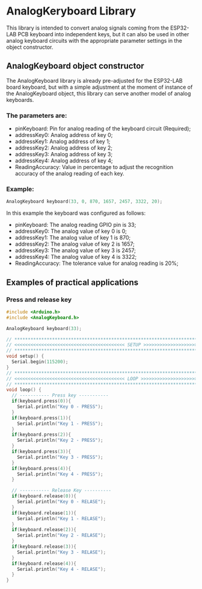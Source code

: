 # AnalogKeryboard Library
This library is intended to convert analog signals coming from the ESP32-LAB PCB keyboard into independent keys, but it can also be used in other analog keyboard circuits with the appropriate parameter settings in the object constructor.

## AnalogKeyboard object constructor
The AnalogKeyboard library is already pre-adjusted for the ESP32-LAB board keyboard, but with a simple adjustment at the moment of instance of the AnalogKeyboard object, this library can serve another model of analog keyboards.

### The parameters are:
- pinKeyboard: Pin for analog reading of the keyboard circuit (Required);
- addressKey0: Analog address of key 0;
- addressKey1: Analog address of key 1;
- addressKey2: Analog address of key 2;
- addressKey3: Analog address of key 3;
- addressKey4: Analog address of key 4;
- ReadingAccuracy: Value in percentage to adjust the recognition accuracy of the analog reading of each key.

### Example:
```C++
AnalogKeyboard keyboard(33, 0, 870, 1657, 2457, 3322, 20);
```
In this example the keyboard was configured as follows:
- pinKeyboard: The analog reading GPIO pin is 33;
- addressKey0: The analog value of key 0 is 0;
- addressKey1: The analog value of key 1 is 870;
- addressKey2: The analog value of key 2 is 1657;
- addressKey3: The analog value of key 3 is 2457;
- addressKey4: The analog value of key 4 is 3322;
- ReadingAccuracy: The tolerance value for analog reading is 20%;

## Examples of practical applications
### Press and release key
```C++
#include <Arduino.h>
#include <AnalogKeyboard.h>

AnalogKeyboard keyboard(33);

// ********************************************************************************************************
// <<<<<<<<<<<<<<<<<<<<<<<<<<<<<<<<<<<<<<<<< SETUP >>>>>>>>>>>>>>>>>>>>>>>>>>>>>>>>>>>>>>>>>>>>>>>>>>>>>>>>>
// ********************************************************************************************************
void setup() {
  Serial.begin(115200);
}
// ********************************************************************************************************
// <<<<<<<<<<<<<<<<<<<<<<<<<<<<<<<<<<<<<<<<< LOOP >>>>>>>>>>>>>>>>>>>>>>>>>>>>>>>>>>>>>>>>>>>>>>>>>>>>>>>>>
// ********************************************************************************************************
void loop() {
  // ----------- Press key -----------
  if(keyboard.press(0)){
    Serial.println("Key 0 - PRESS");
  }
  if(keyboard.press(1)){
    Serial.println("Key 1 - PRESS");
  }
  if(keyboard.press(2)){
    Serial.println("Key 2 - PRESS");
  }
  if(keyboard.press(3)){
    Serial.println("Key 3 - PRESS");
  }
  if(keyboard.press(4)){
    Serial.println("Key 4 - PRESS");
  }

  // ----------- Release Key ----------
  if(keyboard.release(0)){
    Serial.println("Key 0 - RELASE");
  }
  if(keyboard.release(1)){
    Serial.println("Key 1 - RELASE");
  }
  if(keyboard.release(2)){
    Serial.println("Key 2 - RELASE");
  }
  if(keyboard.release(3)){
    Serial.println("Key 3 - RELASE");
  }
  if(keyboard.release(4)){
    Serial.println("Key 4 - RELASE");
  }
}
```
